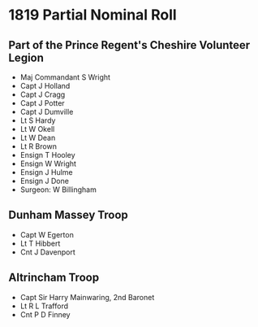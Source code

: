 # 1819 Partial Nominal Roll

## Part of the Prince Regent's Cheshire Volunteer Legion

* Maj Commandant S Wright
* Capt J Holland
* Capt J Cragg
* Capt J Potter
* Capt J Dumville
* Lt S Hardy
* Lt W Okell
* Lt W Dean
* Lt R Brown
* Ensign T Hooley
* Ensign W Wright
* Ensign J Hulme
* Ensign J Done
* Surgeon: W Billingham

## Dunham Massey Troop

* Capt W Egerton
* Lt T Hibbert
* Cnt J Davenport

## Altrincham Troop

* Capt Sir Harry Mainwaring, 2nd Baronet
* Lt R L Trafford
* Cnt P D Finney
